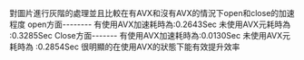 對圖片進行灰階的處理並且比較在有AVX和沒有AVX的情況下open和close的加速程度
open方面--------
   有使用AVX加速耗時為:0.2643Sec
   未使用AVX元耗時為  :0.3285Sec
Close方面-------
   有使用AVX加速耗時為:0.0130Sec
   未使用AVX元耗時為  :0.2854Sec
很明顯的在使用AVX的狀態下能有效提升效率
   
